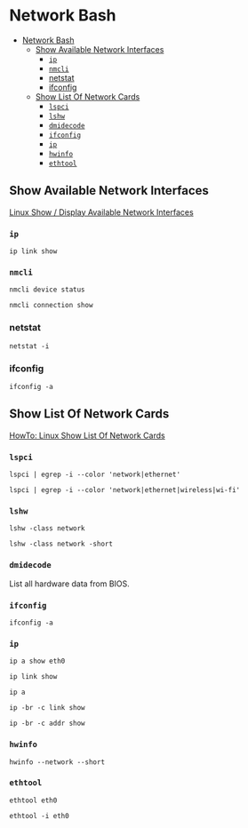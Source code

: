 # Network Bash

- [Network Bash](#network-bash)
  - [Show Available Network Interfaces](#show-available-network-interfaces)
    - [`ip`](#ip)
    - [`nmcli`](#nmcli)
    - [netstat](#netstat)
    - [ifconfig](#ifconfig)
  - [Show List Of Network Cards](#show-list-of-network-cards)
    - [`lspci`](#lspci)
    - [`lshw`](#lshw)
    - [`dmidecode`](#dmidecode)
    - [`ifconfig`](#ifconfig-1)
    - [`ip`](#ip-1)
    - [`hwinfo`](#hwinfo)
    - [`ethtool`](#ethtool)

## Show Available Network Interfaces

[Linux Show / Display Available Network Interfaces](https://www.cyberciti.biz/faq/linux-list-network-interfaces-names-command/)

### `ip`

    ip link show

### `nmcli`

    nmcli device status

    nmcli connection show

### netstat

    netstat -i

### ifconfig

    ifconfig -a

## Show List Of Network Cards

[HowTo: Linux Show List Of Network Cards](https://www.cyberciti.biz/faq/linux-list-network-cards-command/)

### `lspci`

    lspci | egrep -i --color 'network|ethernet'

    lspci | egrep -i --color 'network|ethernet|wireless|wi-fi'

### `lshw`

    lshw -class network

    lshw -class network -short

### `dmidecode`

List all hardware data from BIOS.

### `ifconfig`

    ifconfig -a

### `ip`

    ip a show eth0

    ip link show

    ip a

    ip -br -c link show

    ip -br -c addr show

### `hwinfo`

    hwinfo --network --short

### `ethtool`

    ethtool eth0

    ethtool -i eth0
